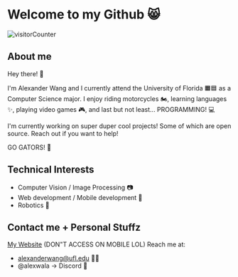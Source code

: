 # Welcome to my Github 😸

![visitorCounter](https://komarev.com/ghpvc/?username=AlexanderWangY&color=ff69b4&base=25&style=for-the-badge)

## About me
Hey there! 👋

I'm Alexander Wang and I currently attend the University of Florida 🟧🟦 as a Computer Science major. I enjoy riding motorcycles 🏍️, learning languages ✨, playing video games 🎮, and last but not least... PROGRAMMING! 💻

I'm currently working on super duper cool projects! Some of which are open source. Reach out if you want to help!

GO GATORS! 🐊

## Technical Interests
- Computer Vision / Image Processing 📷
- Web development / Mobile development 📱
- Robotics 🤖

## Contact me + Personal Stuffz
[My Website](https://alexander-wang-portfolio.vercel.app/) (DON"T ACCESS ON MOBILE LOL)
Reach me at:
- alexanderwang@ufl.edu 🧡💙
- @alexwala -> Discord 💜



